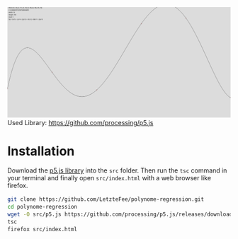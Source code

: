 ![alt text](canvas.png)
Used Library:
https://github.com/processing/p5.js

# Installation
Download the [p5.js library](https://p5js.org/download/) into the `src` folder. Then run the `tsc` command in your terminal and finally open `src/index.html` with a web browser like firefox.
```bash
git clone https://github.com/LetzteFee/polynome-regression.git
cd polynome-regression
wget -O src/p5.js https://github.com/processing/p5.js/releases/download/v1.6.0/p5.js
tsc
firefox src/index.html
```